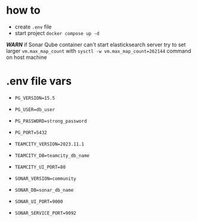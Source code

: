 # how to
* create `.env` file
* start project `docker compose up -d`

***WARN*** if Sonar Qube container can't start elasticksearch server try to set larger `vm.max_map_count` with `sysctl -w vm.max_map_count=262144` command on host machine

# .env file vars
* `PG_VERSION=15.5`
* `PG_USER=db_user`
* `PG_PASSWORD=strong_password`
* `PG_PORT=5432`

* `TEAMCITY_VERSION=2023.11.1`
* `TEAMCITY_DB=teamcity_db_name`
* `TEAMCITY_UI_PORT=80`

* `SONAR_VERSION=community`
* `SONAR_DB=sonar_db_name`
* `SONAR_UI_PORT=9000`
* `SONAR_SERVICE_PORT=9092`
